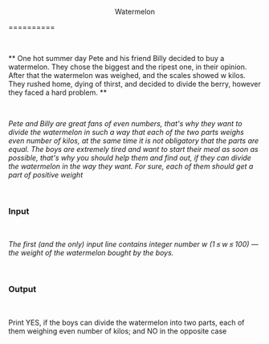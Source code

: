 <p style="text-align: center;"> Watermelon</p>
==========


&nbsp;
&nbsp;
&nbsp;


** One hot summer day Pete and his friend Billy decided to buy a watermelon. They chose the biggest and the ripest one, in their opinion. After that the watermelon was weighed, and the scales showed w kilos. They rushed home, dying of thirst, and decided to divide the berry, however they faced a hard problem. **

&nbsp;
&nbsp;

_Pete and Billy are great fans of even numbers, that's why they want to divide the watermelon in such a way that each of the two parts weighs even number of kilos, at the same time it is not obligatory that the parts are equal. The boys are extremely tired and want to start their meal as soon as possible, that's why you should help them and find out, if they can divide the watermelon in the way they want. For sure, each of them should get a part of positive weight_

&nbsp;
&nbsp;
&nbsp;

### Input 
&nbsp;
&nbsp;

_The first (and the only) input line contains integer number w (1 ≤ w ≤ 100) — the weight of the watermelon bought by the boys._

&nbsp;
&nbsp;  

### Output
&nbsp;

Print YES, if the boys can divide the watermelon into two parts, each of them weighing even number of kilos; and NO in the opposite case


